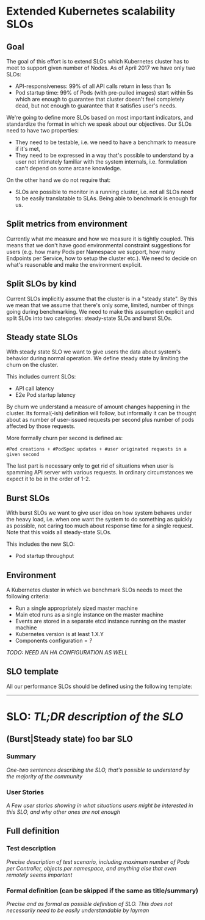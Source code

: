 # Extended Kubernetes scalability SLOs

## Goal
The goal of this effort is to extend SLOs which Kubernetes cluster has to meet to support given number of Nodes. As of April 2017 we have only two SLOs:
- API-responsiveness: 99% of all API calls return in less than 1s
- Pod startup time: 99% of Pods (with pre-pulled images) start within 5s
which are enough to guarantee that cluster doesn't feel completely dead, but not enough to guarantee that it satisfies user's needs.

We're going to define more SLOs based on most important indicators, and standardize the format in which we speak about our objectives. Our SLOs need to have two properties:
- They need to be testable, i.e. we need to have a benchmark to measure if it's met,
- They need to be expressed in a way that's possible to understand by a user not intimately familiar with the system internals, i.e. formulation can't depend on some arcane knowledge.

On the other hand we do not require that:
- SLOs are possible to monitor in a running cluster, i.e. not all SLOs need to be easily translatable to SLAs. Being able to benchmark is enough for us.

## Split metrics from environment
Currently what me measure and how we measure it is tightly coupled. This means that we don't have good environmental constraint suggestions for users (e.g. how many Pods per Namespace we support, how many Endpoints per Service, how to setup the cluster etc.). We need to decide on what's reasonable and make the environment explicit.

## Split SLOs by kind
Current SLOs implicitly assume that the cluster is in a "steady state". By this we mean that we assume that there's only some, limited, number of things going during benchmarking. We need to make this assumption explicit and split SLOs into two categories: steady-state SLOs and burst SLOs.

## Steady state SLOs
With steady state SLO we want to give users the data about system's behavior during normal operation. We define steady state by limiting the churn on the cluster. 

This includes current SLOs:
- API call latency
- E2e Pod startup latency

By churn we understand a measure of amount changes happening in the cluster. Its formal(-ish) definition will follow, but informally it can be thought about as number of user-issued requests per second plus number of pods affected by those requests.

More formally churn per second is defined as:
```
#Pod creations + #PodSpec updates + #user originated requests in a given second
```
The last part is necessary only to get rid of situations when user is spamming API server with various requests. In ordinary circumstances we expect it to be in the order of 1-2. 

## Burst SLOs
With burst SLOs we want to give user idea on how system behaves under the heavy load, i.e. when one want the system to do something as quickly as possible, not caring too much about response time for a single request. Note that this voids all steady-state SLOs.

This includes the new SLO:
- Pod startup throughput

## Environment
A Kubernetes cluster in which we benchmark SLOs needs to meet the following criteria:
- Run a single appropriately sized master machine
- Main etcd runs as a single instance on the master machine
- Events are stored in a separate etcd instance running on the master machine
- Kubernetes version is at least 1.X.Y
- Components configuration = _?_

_TODO: NEED AN HA CONFIGURATION AS WELL_

## SLO template
All our performance SLOs should be defined using the following template:

---

# SLO: *TL;DR description of the SLO*
## (Burst|Steady state) foo bar SLO

### Summary
_One-two sentences describing the SLO, that's possible to understand by the majority of the community_

### User Stories
_A Few user stories showing in what situations users might be interested in this SLO, and why other ones are not enough_

## Full definition
### Test description
_Precise description of test scenario, including maximum number of Pods per Controller, objects per namespace, and anything else that even remotely seems important_

### Formal definition (can be skipped if the same as title/summary)
_Precise and as formal as possible definition of SLO. This does not necessarily need to be easily understandable by layman_
